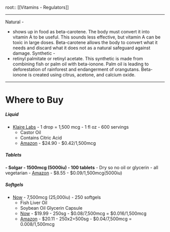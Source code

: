 root:: [[Vitamins - Regulators]]


---

Natural - 
- shows up in food as beta-carotene. The body must convert it into vitamin A to be useful. This sounds less effective, but vitamin A can be toxic in large doses. Beta-carotene allows the body to convert what it needs and discard what it does not as a natural safeguard against damage.
Synthetic - 
- retinyl palmitate or retinyl acetate. This synthetic is made from combining fish or palm oil with beta-ionone. Palm oil is leading to deforestation of rainforest and endangerment of orangutans. Beta-ionone is created using citrus, acetone, and calcium oxide.


----

# Where to Buy

##### Liquid
- [Klaire Labs](https://klaire.com/v060-01-micellized-vitamin-a-liquid) - 1 drop = 1,500 mcg - 1 fl oz - 600 servings
	- Castor Oil
	- Contains Citric Acid 
	- [Amazon](https://www.amazon.com/gp/product/B004JP675O/) - $24.90 - $0.42/1,500mcg


##### Tablets
**- Solgar - 1500mcg (5000iu) - 100 tablets**
	- Dry so no oil or glycerin - all vegetarian
	- [Amazon](https://www.amazon.com/Solgar-Vitamin-5000-1500-Tablets/dp/B000VZ1D6Y) - $8.55 - $0.09/1,500mcg(5000iu)

##### Softgels
- [Now](https://www.nowfoods.com/products/supplements/vitamin-25000-softgels) - 7,500mcg (25,000iu) - 250 softgels
	- Fish Liver Oil
	- Soybean Oil Glycerin Capsule
	- [Now](https://www.nowfoods.com/products/supplements/vitamin-25000-softgels) - $19.99 - 250sg - $0.08/7,500mcg = $0.016/1,500mcg
	- [Amazon](https://www.amazon.com/Foods-Vitamin-25000-liver-Softgels/dp/B00LEVVKW6/) - $20.11 - 250x2=500sg - $0.04/7,500mcg = 0.008/1,500mcg